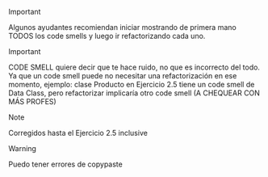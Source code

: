 > [!IMPORTANT]
> Algunos ayudantes recomiendan iniciar mostrando de primera mano TODOS los code smells y luego ir refactorizando cada uno.

> [!IMPORTANT]
> CODE SMELL quiere decir que te hace ruido, no que es incorrecto del todo. Ya que un code smell puede no necesitar una refactorización en ese momento, ejemplo: clase Producto en Ejercicio 2.5 tiene un code smell de Data Class, pero refactorizar implicaría otro code smell (A CHEQUEAR CON MÁS PROFES)


> [!NOTE]
> Corregidos hasta el  Ejercicio 2.5 inclusive

> [!WARNING]
>  Puedo tener errores de copypaste
